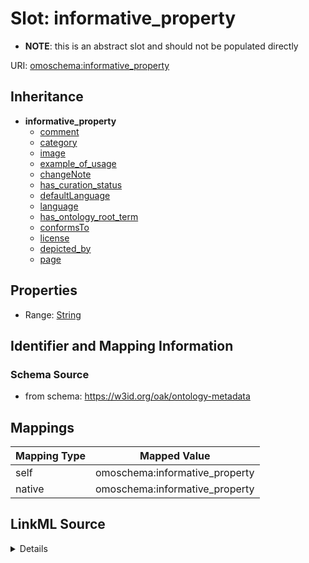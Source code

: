 

# Slot: informative_property


* __NOTE__: this is an abstract slot and should not be populated directly


URI: [omoschema:informative_property](https://w3id.org/oak/ontology-metadata/informative_property)




## Inheritance

* **informative_property**
    * [comment](comment.md)
    * [category](category.md)
    * [image](image.md)
    * [example_of_usage](example_of_usage.md)
    * [changeNote](changeNote.md)
    * [has_curation_status](has_curation_status.md)
    * [defaultLanguage](defaultLanguage.md)
    * [language](language.md)
    * [has_ontology_root_term](has_ontology_root_term.md)
    * [conformsTo](conformsTo.md)
    * [license](license.md)
    * [depicted_by](depicted_by.md)
    * [page](page.md)









## Properties

* Range: [String](String.md)





## Identifier and Mapping Information







### Schema Source


* from schema: https://w3id.org/oak/ontology-metadata




## Mappings

| Mapping Type | Mapped Value |
| ---  | ---  |
| self | omoschema:informative_property |
| native | omoschema:informative_property |




## LinkML Source

<details>
```yaml
name: informative_property
from_schema: https://w3id.org/oak/ontology-metadata
rank: 1000
abstract: true
alias: informative_property
range: string

```
</details>